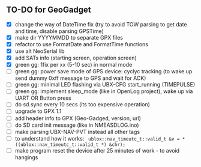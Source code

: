 ## TO-DO for GeoGadget
- [x] change the way of DateTime fix (try to avoid TOW parsing to get date and time, disable parsing GPSTime)
- [x] make dir YYYYMMDD to separate GPX files
- [x] refactor to use FormatDate and FormatTime functions
- [x] use alt NeoSerial lib
- [x] add SATs info (starting screen, operation screen)
- [x] green gg: 1fix per xx (5-10 sec) in normal mode
- [ ] green gg: power save mode of GPS device: cyclyc tracking (to wake up send dummy 0xff message to GPS and wait for ACK)
- [ ] green gg: minimal LED flashing via UBX-CFG start_running (TIMEPULSE)
- [ ] green gg: implement sleep_mode (like in OpenLog project), wake up via UART OR Button press
- [ ] do sd.sync every 10 secs (its too expensive operation)
- [ ] upgrade to GPX 1.1
- [ ] add header info to GPX (Geo-Gadged, version, url)
- [ ] do SD card init message (like in NMEASDLOG.ino)
- [ ] make parsing UBX-NAV-PVT instead all other tags
- [ ] to understand how it works: ```
ublox::nav_timeutc_t::valid_t &v = *((ublox::nav_timeutc_t::valid_t *) &chr);```
- [ ] make program reset the device after 25 minutes of work - to avoid hangings
